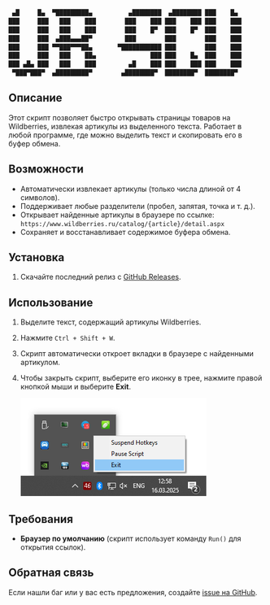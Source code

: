 ```sql
 ▄█     █▄  ▀█████████▄          ▄████████  ▄████████ ███    █▄ 
███     ███   ███    ███        ███    ███ ███    ███ ███    ███
███     ███   ███    ███        ███    █▀  ███    █▀  ███    ███
███     ███  ▄███▄▄▄██▀         ███        ███        ███    ███
███     ███ ▀▀███▀▀▀██▄       ▀███████████ ███        ███    ███
███     ███   ███    ██▄               ███ ███    █▄  ███    ███
███ ▄█▄ ███   ███    ███         ▄█    ███ ███    ███ ███    ███
 ▀███▀███▀  ▄█████████▀        ▄████████▀  ████████▀  ████████▀
```               

## Описание

Этот скрипт позволяет быстро открывать страницы товаров на Wildberries, извлекая артикулы из выделенного текста. Работает в любой программе, где можно выделить текст и скопировать его в буфер обмена.

## Возможности

- Автоматически извлекает артикулы (только числа длиной от 4 символов).
- Поддерживает любые разделители (пробел, запятая, точка и т. д.).
- Открывает найденные артикулы в браузере по ссылке:  
  `https://www.wildberries.ru/catalog/{article}/detail.aspx`
- Сохраняет и восстанавливает содержимое буфера обмена.

## Установка

1. Скачайте последний релиз с [GitHub Releases](https://github.com/SheerGeyser/wb_scu_opener/releases/tag/v1.0.2).

## Использование

1. Выделите текст, содержащий артикулы Wildberries.
2. Нажмите `Ctrl + Shift + W`.
3. Скрипт автоматически откроет вкладки в браузере с найденными артикулом.
4. Чтобы закрыть скрипт, выберите его иконку в трее, нажмите правой кнопкой мыши и выберите **Exit**.

   ![img.png](image/img.png)
## Требования

- **Браузер по умолчанию** (скрипт использует команду `Run()` для открытия ссылок).

## Обратная связь

Если нашли баг или у вас есть предложения, создайте [issue на GitHub](https://github.com/SheerGeyser/wb_scu_opener/issues).  
